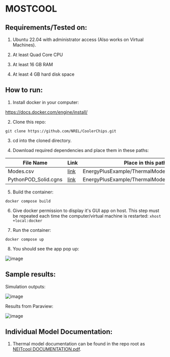 

  

  

# MOSTCOOL

  

## Requirements/Tested on:

  

1. Ubuntu 22.04 with administrator access (Also works on Virtual Machines).

  

2. At least Quad Core CPU

  

3. At least 16 GB RAM

  

4. At least 4 GB hard disk space

  

  

## How to run:

  

  

1. Install docker in your computer:

  

https://docs.docker.com/engine/install/

  

  

2. Clone this repo:

  

`git clone https://github.com/NREL/CoolerChips.git`

  

  

3. cd into the cloned directory.

  

4. Download required dependencies and place them in these paths:

  

  
  


| File Name            | Link                                                                                          | Place in this path in local directory                          |
|----------------------|-----------------------------------------------------------------------------------------------|----------------------------------------------------------------|
| Modes.csv            | [link](https://drive.google.com/file/d/19Ed_tRQhcz2zkdxL1GT-yD_eb6NXPUdn/view?usp=drive_link)    | EnergyPlusExample/ThermalModel_datacenter/Modes.csv            |
| PythonPOD_Solid.cgns | [link](https://drive.google.com/file/d/19H1HXCjzYx6ymz6PY_3xEAhDZdyza7D0/view?usp=sharing) | EnergyPlusExample/ThermalModel_datacenter/PythonPOD_Solid.cgns |

  

  

5. Build the container:

  

`docker compose build`

  
  
  

6. Give docker permission to display it's GUI app on host. This step must be repeated each time the computer/virtual machine is restarted: `xhost +local:docker`

  

7. Run the container:

  

`docker compose up`

  

  

8. You should see the app pop up:

  

![image](https://github.com/NREL/CoolerChips/assets/45446967/39e9495c-0458-42ae-86ea-47ae77e3990c)

  

  

## Sample results:

  

  

Simulation outputs:

  

![image](https://github.com/NREL/CoolerChips/assets/45446967/9dc5e93b-0303-4de4-87fd-588b7e70efc9)

  

  

Results from Paraview:

  

![image](https://github.com/NREL/CoolerChips/assets/45446967/f607abac-d3b3-4069-8778-86b1e5648a14)


## Individual Model Documentation:
1. Thermal model documentation can be found in the repo root as [NEITcool DOCUMENTATION.pdf](https://github.com/NREL/CoolerChips/blob/gui/NEITcool%20DOCUMENTATION.pdf). 
